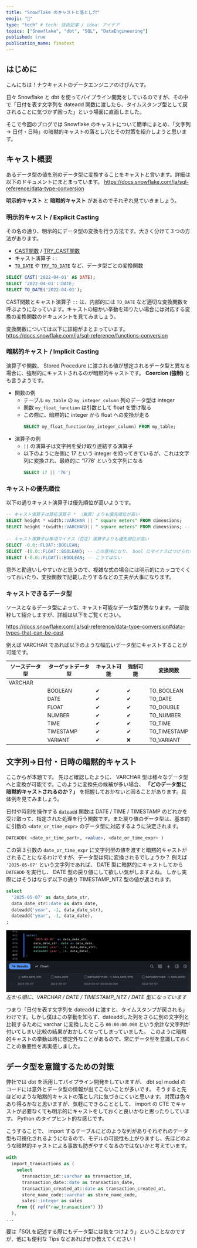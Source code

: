 ```yaml
---
title: "Snowflake のキャストと落とし穴"
emoji: "🏯"
type: "tech" # tech: 技術記事 / idea: アイデア
topics: ["Snowflake", "dbt", "SQL", "DataEngineering"]
published: true
publication_name: finatext
---
```


## はじめに

こんにちは！ナウキャストのデータエンジニアのけびんです。

日々 Snowflake と dbt を使ってパイプライン開発をしているのですが、その中で「日付を表す文字列を dateadd 関数に渡したら、タイムスタンプ型として戻されることに気づかず困った」という場面に直面しました。

そこで今回のブログでは Snowflake のキャストについて簡単にまとめ、「文字列 → 日付・日時」の暗黙的キャストの落とし穴とその対策を紹介しようと思います。


## キャスト概要

あるデータ型の値を別のデータ型に変換することをキャストと言います。詳細は以下のドキュメントにまとまっています。
https://docs.snowflake.com/ja/sql-reference/data-type-conversion

**明示的キャスト** と **暗黙的キャスト** があるのでそれぞれ見ていきましょう。

### 明示的キャスト / Explicit Casting

その名の通り、明示的にデータ型の変換を行う方法です。大きく分けて３つの方法があります。

* [CAST関数]( https://docs.snowflake.com/ja/sql-reference/functions/cast ) / [TRY_CAST関数]( https://docs.snowflake.com/ja/sql-reference/functions/try_cast )
* キャスト演算子 `::`
* [`TO_DATE`]( https://docs.snowflake.com/ja/sql-reference/functions/to_date ) や [`TRY_TO_DATE`]( https://docs.snowflake.com/ja/sql-reference/functions/try_to_date ) など、データ型ごとの変換関数

```sql
SELECT CAST('2022-04-01' AS DATE);
SELECT '2022-04-01'::DATE;
SELECT TO_DATE('2022-04-01');
```

CAST関数とキャスト演算子 `::` は、内部的には `TO_DATE` など適切な変換関数を呼ぶようになっています。キャストの細かい挙動を知りたい場合には対応する変換の変換関数のドキュメントを見てみましょう。

変換関数については以下に詳細がまとまっています。
https://docs.snowflake.com/ja/sql-reference/functions-conversion


### 暗黙的キャスト / Implicit Casting

演算子や関数、 Stored Procedure に渡される値が想定されるデータ型と異なる場合に、強制的にキャストされるのが暗黙的キャストです。 **Coercion (強制)** とも言うようです。

* 関数の例
  * テーブル `my_table` の `my_integer_column` 列のデータ型は integer
  * 関数 `my_float_function` は引数として float を受け取る
  * この際に、暗黙的に integer から float への変換が走る
    ```sql
    SELECT my_float_function(my_integer_column) FROM my_table;
    ```
* 演算子の例
  * `||` の演算子は文字列を受け取り連結する演算子
  * 以下のように左側に 17 という integer を持ってきているが、これは文字列に変換され、最終的に ‘1776’ という文字列になる
    ```sql
    SELECT 17 || '76';
    ```


### キャストの優先順位

以下の通りキャスト演算子は優先順位が高いようです。

```sql
-- キャスト演算子は算術演算子 * （乗算）よりも優先順位が高い
SELECT height * width::VARCHAR || " square meters" FROM dimensions;
SELECT height *(width::VARCHAR)|| " square meters" FROM dimensions; -- この意味になる

-- キャスト演算子は単項マイナス（否定）演算子よりも優先順位が高い
SELECT -0.0::FLOAT::BOOLEAN;
SELECT -(0.0::FLOAT::BOOLEAN); -- この意味になり、 bool にマイナスはつけられないのでエラーになる
SELECT (-0.0::FLOAT)::BOOLEAN; -- こうではない
```

意外と勘違いしやすいかと思うので、複雑な式の場合には明示的にカッコでくくっておいたり、変換関数で記載したりするなどの工夫が大事になります。


### キャストできるデータ型

ソースとなるデータ型によって、キャスト可能なデータ型が異なります。一部抜粋して紹介しますが、詳細は以下をご覧ください。

https://docs.snowflake.com/ja/sql-reference/data-type-conversion#data-types-that-can-be-cast

例えば VARCHAR であれば以下のような幅広いデータ型にキャストすることが可能です。

| ソースデータ型 | ターゲットデータ型 | キャスト可能 | 強制可能 | 変換関数      |
| -------------- | ------------------ | ------------ | -------- | ------------- |
| VARCHAR        |                    |              |          |               |
|                | BOOLEAN            | ✔            | ✔        | TO\_BOOLEAN   |
|                | DATE               | ✔            | ✔        | TO\_DATE      |
|                | FLOAT              | ✔            | ✔        | TO\_DOUBLE    |
|                | NUMBER             | ✔            | ✔        | TO\_NUMBER    |
|                | TIME               | ✔            | ✔        | TO\_TIME      |
|                | TIMESTAMP          | ✔            | ✔        | TO\_TIMESTAMP |
|                | VARIANT            | ✔            | ❌        | TO\_VARIANT   |


## 文字列→日付・日時の暗黙的キャスト

ここからが本題です。
先ほど確認したように、 VARCHAR 型は様々なデータ型へと変換が可能です。このように変換先の候補が多い場合、 **「どのデータ型に暗黙的キャストされるのか？」** を把握しておかないと困ることがあります。具体例を見てみましょう。

日付や時刻を操作する [`dateadd`]( https://docs.snowflake.com/ja/sql-reference/functions/dateadd ) 関数は DATE / TIME / TIMESTAMP のどれかを受け取って、指定された処理を行う関数です。また戻り値のデータ型は、基本的に引数の `<date_or_time_expr>` のデータ型に対応するように決定されます。
```sql
DATEADD( <date_or_time_part>, <value>, <date_or_time_expr> )
```

この第３引数の `date_or_time_expr` に文字列型の値を渡すと暗黙的キャストがされることになるわけですが、データ型は何に変換されるでしょうか？
例えば `'2025-05-07'` という文字列であれば、 DATE 型に暗黙的にキャストしてから `DATEADD` を実行し、 DATE 型の戻り値にして欲しい気がしますよね。
しかし実際にはそうはならず以下の通り TIMESTAMP_NTZ 型の値が返されます。

```sql
select 
  '2025-05-07' as data_date_str,
  data_date_str::date as data_date,
  dateadd('year', -1, data_date_str),
  dateadd('year', -1, data_date),
;
```
![sample-query](/images/articles/snowflake-type-casting/sample-query.png)
*左から順に、VARCHAR / DATE / TIMESTAMP_NTZ / DATE 型になっています*

つまり「日付を表す文字列を dateadd に渡すと、タイムスタンプが戻される」わけです。しかし僕はこの挙動を知らず、dateaddした列をさらに別の文字列と比較するために varchar に変換したところ `00:00:00.000` という余計な文字列が付いてしまい比較の結果がおかしくなってしまっていました。
このように暗黙的キャストの挙動は時に想定外なことがあるので、常にデータ型を意識しておくことの重要性を再実感しました。


## データ型を意識するための対策

弊社では dbt を活用してパイプライン開発をしていますが、 dbt sql model のコードには意外とデータ型の情報が出てこないことが多いです。
そうすると先ほどのような暗黙的キャストの落とし穴に気づきにくいと思います。対策は色々あり得るかなと思いますが、気軽にできることとして、 import の CTE でキャストが必要なくても明示的にキャストをしておくと良いかなと思ったりしています。 Python のタイプヒント的な感じです。

こうすることで、 import するテーブルにどのような列がありそれぞれのデータ型も可視化されるようになるので、モデルの可読性も上がりますし、先ほどのような暗黙的キャストによる事故も防ぎやすくなるのではないかと考えています。

```sql
with
  import_transactions as (
    select
      transaction_id::varchar as transaction_id,
      transaction_date::date as transaction_date,
      transaction_created_at::date as transaction_created_at,
      store_name_code::varchar as store_name_code,
      sales::integer as sales
    from {{ ref("raw_transaction") }}
  ),
...
```

要は「SQLを記述する際にもデータ型には気をつけよう」ということなのですが、他にも便利な Tips などあればぜひ教えてください！